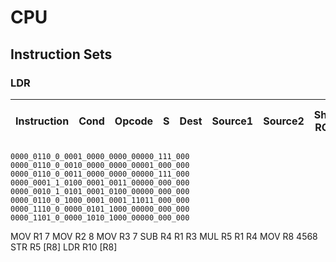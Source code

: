 # CPU

## Instruction Sets

### LDR

| Instruction | Cond | Opcode | S   | Dest | Source1 | Source2 | Shift ROR | Shift ROR Cmd |
| ---------------------------------------- | ---- | ------ | --- | ---- | ------- | ------- | --------- | ------------- |

```
0000_0110_0_0001_0000_0000_00000_111_000
0000_0110_0_0010_0000_0000_00001_000_000
0000_0110_0_0011_0000_0000_00000_111_000
0000_0001_1_0100_0001_0011_00000_000_000
0000_0010_1_0101_0001_0100_00000_000_000
0000_0110_0_1000_0001_0001_11011_000_000
0000_1110_0_0000_0101_1000_00000_000_000
0000_1101_0_0000_1010_1000_00000_000_000
```

MOV R1 7
MOV R2 8
MOV R3 7
SUB R4 R1 R3
MUL R5 R1 R4
MOV R8 4568
STR R5 [R8]
LDR R10 [R8]



